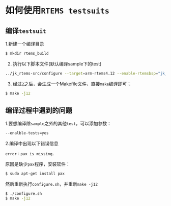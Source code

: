 # 如何使用`RTEMS testsuits`

## 编译`testsuit`

1.新建一个编译目录

```bash
$ mkdir rtems_build
```

2. 执行以下脚本文件(默认编译sample下的test)

```bash
../jk_rtems-src/configure --target=arm-rtems4.12 --enable-rtemsbsp="jk_figo" --enable-posix --enable-cxx
```

3. 经过`2`之后，会生成一个Makefile文件，直接`make`编译即可；

```bash
$ make -j12
```  

## 编译过程中遇到的问题

1.要想编译除`sample`之外的其他`test`，可以添加参数：

```bash
--enalble-tests=yes
```

2.编译中出现以下错误信息

```
error：pax is missing.
```
 原因是缺少`pax`程序，安装软件：

```bash
$ sudo apt-get install pax 
```
然后重新执行`configure.sh`，并重新`make -j12`

```bash
$ ./configure.sh
$ make -j12
```
